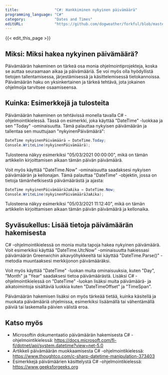 ```yaml
---
title:                "C#: Hankkiminen nykyinen päivämäärä"
programming_language: "C#"
category:             "Dates and Times"
editURL:              "https://github.com/dogweather/forkful/blob/master/content/fi/c-sharp/getting-the-current-date.md"
---
```


{{< edit_this_page >}}

## Miksi: Miksi hakea nykyinen päivämäärä?

Päivämäärän hakeminen on tärkeä osa monia ohjelmointiprojekteja, koska se auttaa seuraamaan aikaa ja päivämääriä. Se voi myös olla hyödyllistä tietojen tallentamisessa, järjestämisessä ja käsittelemisessä tietokannoissa. Päivämäärän haku on yksinkertainen ja tärkeä tehtävä, jota jokainen ohjelmoija tarvitsee osaamiseensa.

## Kuinka: Esimerkkejä ja tulosteita

Päivämäärän hakeminen on tehtävissä monella tavalla C# -ohjelmointikielessä. Tässä on esimerkki, joka käyttää "DateTime" -luokkaa ja sen "Today" -ominaisuutta. Tämä palauttaa nykyisen päivämäärän ja tallentaa sen muuttujaan "nykyinenPäivämäärä":

```C#
DateTime nykyinenPäivämäärä = DateTime.Today;
Console.WriteLine(nykyinenPäivämäärä);
```

Tulosteena näkyy esimerkiksi "05/03/2021 00:00:00", mikä on tämän artikkelin kirjoittamisen aikaan tämän päivän päivämäärä.

Voit myös käyttää "DateTime.Now" -ominaisuutta saadaksesi nykyisen päivämäärän ja kellonajan. Tämä palauttaa "DateTime" -objektin, jossa on tietoja tämänhetkisestä päivämäärästä ja ajasta:

```C#
DateTime nykyinenPäivämääräJaAika = DateTime.Now;
Console.WriteLine(nykyinenPäivämääräJaAika);
```

Tulosteena näkyy esimerkiksi "05/03/2021 11:12:40", mikä on tämän artikkelin kirjoittamisen aikaan tämän päivän päivämäärä ja kellonaika.

## Syväsukellus: Lisää tietoja päivämäärän hakemisesta

C# -ohjelmointikielessä on monia muita tapoja hakea nykyinen päivämäärä. Voit esimerkiksi käyttää "DateTime.UtcNow" -ominaisuutta hakiessasi päivämäärän Greenwichin aikavyöhykkeeltä tai käyttää "DateTime.Parse()" -metodia muuntaaksesi merkkijonon päivämääräksi.

Voit myös käyttää "DateTime" -luokan muita ominaisuuksia, kuten "Day", "Month" ja "Year" saadaksesi tietoa päivämäärästä. Lisäksi C# -ohjelmointikielessä on "DateTime" -luokan lisäksi muita päivämäärä- ja aikatoimintoja sisältäviä luokkia kuten "DateTimeOffset" ja "TimeSpan".

Päivämäärän hakemisen lisäksi on myös tärkeää tietää, kuinka käsitellä ja muokata päivämääriä ohjelmissa, esimerkiksi lisäämällä tai vähentämällä päiviä tai laskemalla päivien välistä eroa.

## Katso myös

- Microsoftin dokumentaatio päivämäärän hakemisesta C# -ohjelmointikielessä: https://docs.microsoft.com/fi-fi/dotnet/api/system.datetime?view=net-5.0
- Artikkeli päivämäärän muokkaamisesta C# -ohjelmointikielessä: https://www.thoughtco.com/c-sharp-datetime-manipulation-373403
- Esimerkkejä päivämäärien käsittelystä C# -ohjelmointikielessä: https://www.geeksforgeeks.org